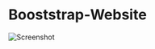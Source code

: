 # Booststrap-Website

![Screenshot](https://user-images.githubusercontent.com/120594345/210180177-2b39d0eb-315f-46ed-8392-c7e49083c797.png)
